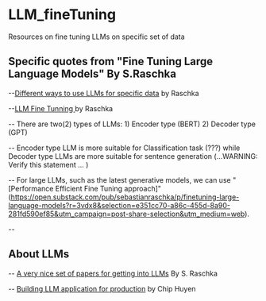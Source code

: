 # LLM_fineTuning
Resources on fine tuning LLMs on specific set of data

## Specific quotes from "Fine Tuning Large Language Models" By S.Raschka 

--[Different ways to use LLMs for specific data](https://open.substack.com/pub/sebastianraschka/p/finetuning-large-language-models?r=3vdx8&selection=09194600-1336-4b6d-8f35-48bf0528f559&utm_campaign=post-share-selection&utm_medium=web) by Raschka

--[LLM Fine Tunning ](https://open.substack.com/pub/sebastianraschka/p/finetuning-large-language-models?r=3vdx8&selection=b25098cb-abf4-4638-a138-6c6c40583b60&utm_campaign=post-share-selection&utm_medium=web) by  Raschka

-- There are two(2) types of LLMs: 1) Encoder type (BERT) 2) Decoder type (GPT)

-- Encoder type LLM is more suitable for Classification task (???) while Decoder type LLMs are more suitable for sentence generation (...WARNING: Verify this statement ... )

-- For large LLMs, such as the latest generative models, we can use "[Performance Efficient Fine Tuning approach]"(https://open.substack.com/pub/sebastianraschka/p/finetuning-large-language-models?r=3vdx8&selection=e351cc70-a86c-455d-8a90-281fd590ef85&utm_campaign=post-share-selection&utm_medium=web).

-- 

## About LLMs

-- [A very nice set of papers for getting into LLMs](https://www.linkedin.com/feed/update/urn:li:activity:7028449312300834816?commentUrn=urn%3Ali%3Acomment%3A%28activity%3A7028449312300834816%2C7028519126105030656%29&dashCommentUrn=urn%3Ali%3Afsd_comment%3A%287028519126105030656%2Curn%3Ali%3Aactivity%3A7028449312300834816%29) By S. Raschka

-- [Building LLM application for production](https://huyenchip.com/2023/04/11/llm-engineering.html) by Chip Huyen
